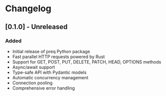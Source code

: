 # Changelog

## [0.1.0] - Unreleased

### Added
- Initial release of preq Python package
- Fast parallel HTTP requests powered by Rust
- Support for GET, POST, PUT, DELETE, PATCH, HEAD, OPTIONS methods
- Async/await support
- Type-safe API with Pydantic models
- Automatic concurrency management
- Connection pooling
- Comprehensive error handling 